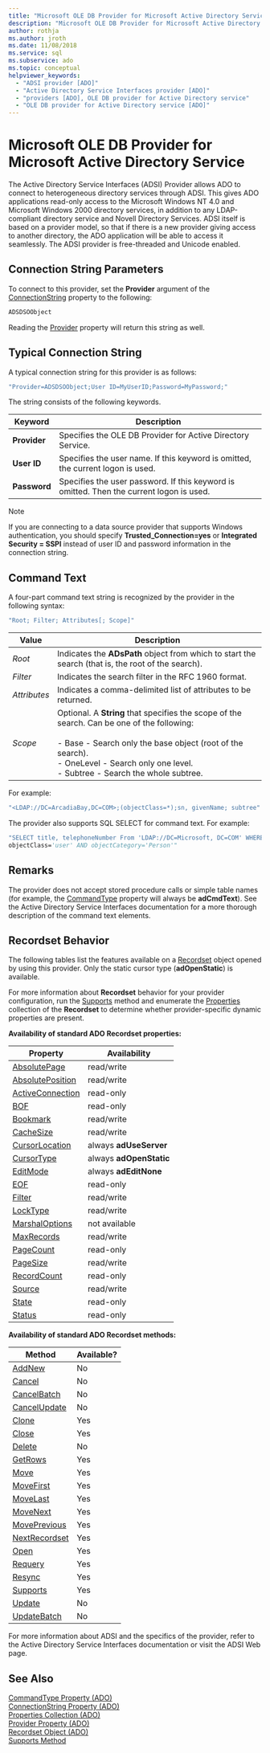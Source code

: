 ```yaml
---
title: "Microsoft OLE DB Provider for Microsoft Active Directory Service"
description: "Microsoft OLE DB Provider for Microsoft Active Directory Service"
author: rothja
ms.author: jroth
ms.date: 11/08/2018
ms.service: sql
ms.subservice: ado
ms.topic: conceptual
helpviewer_keywords:
  - "ADSI provider [ADO]"
  - "Active Directory Service Interfaces provider [ADO]"
  - "providers [ADO], OLE DB provider for Active Directory service"
  - "OLE DB provider for Active Directory service [ADO]"
---
```

# Microsoft OLE DB Provider for Microsoft Active Directory Service
The Active Directory Service Interfaces (ADSI) Provider allows ADO to connect to heterogeneous directory services through ADSI. This gives ADO applications read-only access to the Microsoft Windows NT 4.0 and Microsoft Windows 2000 directory services, in addition to any LDAP-compliant directory service and Novell Directory Services. ADSI itself is based on a provider model, so that if there is a new provider giving access to another directory, the ADO application will be able to access it seamlessly. The ADSI provider is free-threaded and Unicode enabled.  
  
## Connection String Parameters  
 To connect to this provider, set the **Provider** argument of the [ConnectionString](../../reference/ado-api/connectionstring-property-ado.md) property to the following:  
  
```vb
ADSDSOObject  
```  
  
 Reading the [Provider](../../reference/ado-api/provider-property-ado.md) property will return this string as well.  
  
## Typical Connection String  
 A typical connection string for this provider is as follows:  
  
```vb
"Provider=ADSDSOObject;User ID=MyUserID;Password=MyPassword;"  
```  
  
 The string consists of the following keywords.  
  
|Keyword|Description|  
|-------------|-----------------|  
|**Provider**|Specifies the OLE DB Provider for Active Directory Service.|  
|**User ID**|Specifies the user name. If this keyword is omitted, the current logon is used.|  
|**Password**|Specifies the user password. If this keyword is omitted. Then the current logon is used.|  
  
> [!NOTE]
>  If you are connecting to a data source provider that supports Windows authentication, you should specify **Trusted_Connection=yes** or **Integrated Security = SSPI** instead of user ID and password information in the connection string.  
  
## Command Text  
 A four-part command text string is recognized by the provider in the following syntax:  
  
```vb
"Root; Filter; Attributes[; Scope]"  
```  
  
|Value|Description|  
|-----------|-----------------|  
|*Root*|Indicates the **ADsPath** object from which to start the search (that is, the root of the search).|  
|*Filter*|Indicates the search filter in the RFC 1960 format.|  
|*Attributes*|Indicates a comma-delimited list of attributes to be returned.|  
|*Scope*|Optional. A **String** that specifies the scope of the search. Can be one of the following:<br /><br /> -   Base - Search only the base object (root of the search).<br />-   OneLevel - Search only one level.<br />-   Subtree - Search the whole subtree.|  
  
 For example:  
  
```vb
"<LDAP://DC=ArcadiaBay,DC=COM>;(objectClass=*);sn, givenName; subtree"  
```  
  
 The provider also supports SQL SELECT for command text. For example:  
  
```vb
"SELECT title, telephoneNumber From 'LDAP://DC=Microsoft, DC=COM' WHERE   
objectClass='user' AND objectCategory='Person'"  
```  
  
## Remarks  
 The provider does not accept stored procedure calls or simple table names (for example, the [CommandType](../../reference/ado-api/commandtype-property-ado.md) property will always be **adCmdText**). See the Active Directory Service Interfaces documentation for a more thorough description of the command text elements.  
  
## Recordset Behavior  
 The following tables list the features available on a [Recordset](../../reference/ado-api/recordset-object-ado.md) object opened by using this provider. Only the static cursor type (**adOpenStatic**) is available.  
  
 For more information about **Recordset** behavior for your provider configuration, run the [Supports](../../reference/ado-api/supports-method.md) method and enumerate the [Properties](../../reference/ado-api/properties-collection-ado.md) collection of the **Recordset** to determine whether provider-specific dynamic properties are present.  
  
 **Availability of standard ADO Recordset properties:**  
  
|Property|Availability|  
|--------------|------------------|  
|[AbsolutePage](../../reference/ado-api/absolutepage-property-ado.md)|read/write|  
|[AbsolutePosition](../../reference/ado-api/absoluteposition-property-ado.md)|read/write|  
|[ActiveConnection](../../reference/ado-api/activeconnection-property-ado.md)|read-only|  
|[BOF](../../reference/ado-api/bof-eof-properties-ado.md)|read-only|  
|[Bookmark](../../reference/ado-api/bookmark-property-ado.md)|read/write|  
|[CacheSize](../../reference/ado-api/cachesize-property-ado.md)|read/write|  
|[CursorLocation](../../reference/ado-api/cursorlocation-property-ado.md)|always **adUseServer**|  
|[CursorType](../../reference/ado-api/cursortype-property-ado.md)|always **adOpenStatic**|  
|[EditMode](../../reference/ado-api/editmode-property.md)|always **adEditNone**|  
|[EOF](../../reference/ado-api/bof-eof-properties-ado.md)|read-only|  
|[Filter](../../reference/ado-api/filter-property.md)|read/write|  
|[LockType](../../reference/ado-api/locktype-property-ado.md)|read/write|  
|[MarshalOptions](../../reference/ado-api/marshaloptions-property-ado.md)|not available|  
|[MaxRecords](../../reference/ado-api/maxrecords-property-ado.md)|read/write|  
|[PageCount](../../reference/ado-api/pagecount-property-ado.md)|read-only|  
|[PageSize](../../reference/ado-api/pagesize-property-ado.md)|read/write|  
|[RecordCount](../../reference/ado-api/recordcount-property-ado.md)|read-only|  
|[Source](../../reference/ado-api/source-property-ado-recordset.md)|read/write|  
|[State](../../reference/ado-api/state-property-ado.md)|read-only|  
|[Status](../../reference/ado-api/status-property-ado-recordset.md)|read-only|  
  
 **Availability of standard ADO Recordset methods:**  
  
|Method|Available?|  
|------------|----------------|  
|[AddNew](../../reference/ado-api/addnew-method-ado.md)|No|  
|[Cancel](../../reference/ado-api/cancel-method-ado.md)|No|  
|[CancelBatch](../../reference/ado-api/cancelbatch-method-ado.md)|No|  
|[CancelUpdate](../../reference/ado-api/cancelupdate-method-ado.md)|No|  
|[Clone](../../reference/ado-api/clone-method-ado.md)|Yes|  
|[Close](../../reference/ado-api/close-method-ado.md)|Yes|  
|[Delete](../../reference/ado-api/delete-method-ado-recordset.md)|No|  
|[GetRows](../../reference/ado-api/getrows-method-ado.md)|Yes|  
|[Move](../../reference/ado-api/move-method-ado.md)|Yes|  
|[MoveFirst](../../reference/ado-api/movefirst-movelast-movenext-and-moveprevious-methods-ado.md)|Yes|  
|[MoveLast](../../reference/ado-api/movefirst-movelast-movenext-and-moveprevious-methods-ado.md)|Yes|  
|[MoveNext](../../reference/ado-api/movefirst-movelast-movenext-and-moveprevious-methods-ado.md)|Yes|  
|[MovePrevious](../../reference/ado-api/movefirst-movelast-movenext-and-moveprevious-methods-ado.md)|Yes|  
|[NextRecordset](../../reference/ado-api/nextrecordset-method-ado.md)|Yes|  
|[Open](../../reference/ado-api/open-method-ado-recordset.md)|Yes|  
|[Requery](../../reference/ado-api/requery-method.md)|Yes|  
|[Resync](../../reference/ado-api/resync-method.md)|Yes|  
|[Supports](../../reference/ado-api/supports-method.md)|Yes|  
|[Update](../../reference/ado-api/update-method.md)|No|  
|[UpdateBatch](../../reference/ado-api/updatebatch-method.md)|No|  
  
 For more information about ADSI and the specifics of the provider, refer to the Active Directory Service Interfaces documentation or visit the ADSI Web page.  
  
## See Also  
 [CommandType Property (ADO)](../../reference/ado-api/commandtype-property-ado.md)   
 [ConnectionString Property (ADO)](../../reference/ado-api/connectionstring-property-ado.md)   
 [Properties Collection (ADO)](../../reference/ado-api/properties-collection-ado.md)   
 [Provider Property (ADO)](../../reference/ado-api/provider-property-ado.md)   
 [Recordset Object (ADO)](../../reference/ado-api/recordset-object-ado.md)   
 [Supports Method](../../reference/ado-api/supports-method.md)